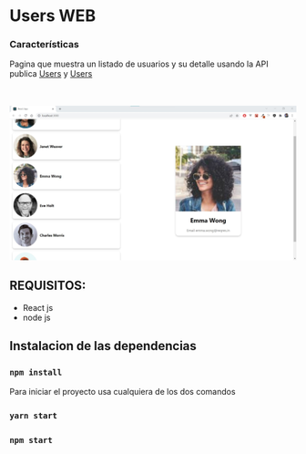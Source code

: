 # Users WEB

### Características

Pagina que muestra un listado de usuarios y su detalle usando la API publica [Users](https://reqres.in/api/users) y [Users](https://reqres.in/api/users)

<br>
 <div align="center">
    <br>
    <img src="https://github.com/mario8a/mario_prueba_react_sps/blob/main/users-web/screenshots/userWeb.jpg" alt="img" width="auto" height="auto" />
    <br>
</div>

## REQUISITOS:

- React js
- node js

## Instalacion de las dependencias

### `npm install`

Para iniciar el proyecto usa cualquiera de los dos comandos

### `yarn start`
### `npm start`

